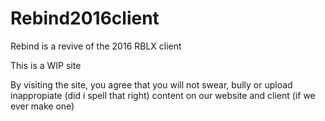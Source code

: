 # Rebind2016client

Rebind is a revive of the 2016 RBLX client

This is a WIP site

By visiting the site, you agree that you will not swear, bully or upload inappropiate (did i spell that right) content on our website and client (if we ever make one)
